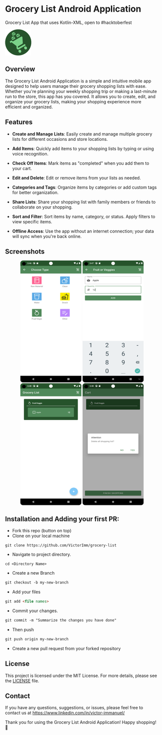 # Grocery List Android Application
Grocery List App that uses Kotlin-XML, open to #hacktoberfest

![Grocery List App Logo](screenshots/ic_launcher_foreground.png)

## Overview

The Grocery List Android Application is a simple and intuitive mobile app designed to help users manage their grocery shopping lists with ease. Whether you're planning your weekly shopping trip or making a last-minute run to the store, this app has you covered. It allows you to create, edit, and organize your grocery lists, making your shopping experience more efficient and organized.

## Features

- **Create and Manage Lists**: Easily create and manage multiple grocery lists for different occasions and store locations.

- **Add Items**: Quickly add items to your shopping lists by typing or using voice recognition.

- **Check Off Items**: Mark items as "completed" when you add them to your cart.

- **Edit and Delete**: Edit or remove items from your lists as needed.

- **Categories and Tags**: Organize items by categories or add custom tags for better organization.

- **Share Lists**: Share your shopping list with family members or friends to collaborate on your shopping.

- **Sort and Filter**: Sort items by name, category, or status. Apply filters to view specific items.

- **Offline Access**: Use the app without an internet connection; your data will sync when you're back online.

## Screenshots
<div align="center">
<img src="screenshots/Screenshot_20231020_034702.png" width="200" height="400" alt="Grocery List App Logo">
<img src="screenshots/Screenshot_20231020_034756.png" width="200" height="400" alt="Grocery List App Logo">
<img src="screenshots/Screenshot_20231020_034816.png" width="200" height="400" alt="Grocery List App Logo">
<img src="screenshots/Screenshot_20231020_034832.png" width="200" height="400" alt="Grocery List App Logo">
</div>

## Installation and Adding your first PR:

- Fork this repo (button on top)
- Clone on your local machine

```terminal
git clone https://github.com/VictorImm/grocery-list
```
- Navigate to project directory.
```terminal
cd <Directory Name>
```

- Create a new Branch

```markdown
git checkout -b my-new-branch
```
- Add your files
```markdown
git add <file names>
```
- Commit your changes.

```markdown
git commit -m "Summarize the changes you have done"
```
- Then push 
```markdown
git push origin my-new-branch
```


- Create a new pull request from your forked repository
## License

This project is licensed under the MIT License. For more details, please see the [LICENSE](LICENSE) file.

## Contact

If you have any questions, suggestions, or issues, please feel free to contact us at https://www.linkedin.com/in/victor-immanuel/

Thank you for using the Grocery List Android Application! Happy shopping! 🛒




